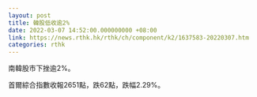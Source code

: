 ```yaml
---
layout: post
title: 韓股低收逾2%
date: 2022-03-07 14:52:00.000000000 +08:00
link: https://news.rthk.hk/rthk/ch/component/k2/1637583-20220307.htm
categories: rthk
---
```


南韓股市下挫逾2%。

首爾綜合指數收報2651點，跌62點，跌幅2.29%。
